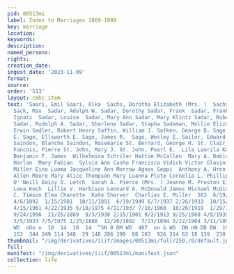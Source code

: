 ```yaml
---
pid: 00513mi
label: Index to Marriages 1869-1989
key: marriage
location: 
keywords: 
description: 
named_persons: 
rights: 
creation_date: 
ingest_date: '2023-11-09'
format: 
source: 
order: '513'
layout: cmhc_item
text: 'Saari, Emil Saari, Olka  Sachs, Dorotha Elizabeth (Mrs. )  Sachs, Frank J.
  Sack, Max  Sadar, Adolph W. Sadar, Dorothy Sadar, Frank  Sadar, Frank Jr. Sadar,
  Ignatz  Sadar, Louise  Sadar, Mary Ann Sadar, Mary Klintz Sadar, Robert Rudolph
  Sadar, Rudolph A. Sadar, Sharlene Sadar, Stapha Sademan, Mollie Elizabeth Sadler,
  Erwin Sadler, Robert Henry Saffin, William J. Safken, George D. Sage, Elisworth
  E. Sage, Ellsworth E. Sage, James R.  Sage, Wesley E. Sailor, Edward A. Sain, William
  Saindon, Blanche Saindon, Rosemarie St. Bernard, George H. St. Clair, Mary  St.
  Fancois, Pierre St. John, Mary J. St. John, Pearl E.  Lila Laurila Kauno Lagarstedt
  Benjamin F. James  Wilhelmina Schriler Hattie McCallen  Mary A. Babich  John M.
  Harlan  Mary Fabian  Sylvia Ann Casho Francisca Vidich Victor Glavinich Carl Eugene
  Miller Eino Luoma Jacqueline Ann Morrow Agnes Seppi  Anthony A. Hren Martin Skala  Gene
  Allen Moore Mary Alice Thompson Mary Luanna Plute Cornelia L. Phillips C. Carmen
  O''Neill Daisy D. Letch  Sarah A. Pierce (Mrs. ) Jeanne M. Preston Eileen J. Alkire
  Lena Koch  Lillie V. Harbison Leonard A. McDonald James Michael McGinley Alice Bailor  Victor
  C. Timson Elma Charette  Kate Sharver  Charlies E. Miller  503  6/19/1928 2/13/1915
  4/6/1892  1/15/1901  10/11/1891  6/19/1949 6/7/1937 2/26/1933  10/15/1960  9/6/1896  5/14/1916
  4/15/1961 4/22/1935 5/10/1975 4/11/1937 7/16/1960  10/26/1919  1/29/1975 4/15/1980
  9/24/1956  11/25/1889  9/3/1938 2/15/1901 9/2/1913 9/25/1988 4/9/1939  10/29/1878  9/9/1898
  3/5/1933 7/5/1975 1/25/1888  12/26/1892  7/23/1894 5/22/1904 3/11/1895  wmnwovnoan
  WD  oOo n  10  14  10  14  “SN 0 DM WO  487  on & WO  DN nN DD DW  198  177  136
  152  344 249 114 348  29 148 286 390  88 103  926 314 63 18 139  238 32 20 20  250  413  367  262  275  273 '
thumbnail: "/img/derivatives/iiif/images/00513mi/full/250,/0/default.jpg"
full: 
manifest: "/img/derivatives/iiif/00513mi/manifest.json"
collection: life
---
```


